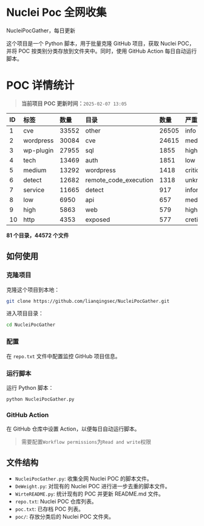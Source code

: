 # Nuclei Poc 全网收集
NucleiPocGather，每日更新

这个项目是一个 Python 脚本，用于批量克隆 GitHub 项目，获取 Nuclei POC，并将 POC 按类别分类存放到文件夹中。同时，使用 GitHub Action 每日自动运行脚本。
# POC 详情统计

> **当前项目 POC 更新时间：**`2025-02-07 13:05`

| ID | 标签      | 数量 | 目录       | 数量 | 严重性   | 数量 |
|:---| :-------- | :--- | :--------- | :--- | :------- | :--- |
| 1 | cve | 33552 | other | 26505 | info | 18691 |
| 2 | wordpress | 30084 | cve | 24615 | medium | 18167 |
| 3 | wp-plugin | 27955 | sql | 1855 | high | 12174 |
| 4 | tech | 13469 | auth | 1851 | low | 8088 |
| 5 | medium | 13292 | wordpress | 1418 | critical | 6211 |
| 6 | detect | 12682 | remote_code_execution | 1318 | unknown | 66 |
| 7 | service | 11665 | detect | 917 | informative | 17 |
| 8 | low | 6950 | api | 657 | meduim | 17 |
| 9 | high | 5863 | web | 579 | hight | 16 |
| 10 | http | 4353 | exposed | 577 | cretical | 2 |

**81 个目录，44572 个文件**
## 如何使用

### 克隆项目

克隆这个项目到本地：

```bash
git clone https://github.com/lianqingsec/NucleiPocGather.git
```

进入项目目录：

```bash
cd NucleiPocGather
```

### 配置

在 `repo.txt` 文件中配置监控 GitHub 项目信息。

### 运行脚本

运行 Python 脚本：

```bash
python NucleiPocGather.py
```

### GitHub Action

在 GitHub 仓库中设置 Action，以便每日自动运行脚本。

> 需要配置`Workflow permissions`为`Read and write`权限

## 文件结构

- `NucleiPocGather.py`: 收集全网 Nuclei POC 的脚本文件。
- `DeWeight.py`: 对现有的 Nuclei POC 进行进一步去重的脚本文件。
- `WirteREADME.py`: 统计现有的 POC 并更新 README.md 文件。
- `repo.txt`: Nuclei POC 仓库列表。
- `poc.txt`: 已存档 POC 列表。
- `poc/`: 存放分类后的 Nuclei POC 文件夹。

